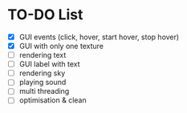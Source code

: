 # TO-DO List

- [x] GUI events (click, hover, start hover, stop hover)
- [x] GUI with only one texture
- [ ] rendering text
- [ ] GUI label with text
- [ ] rendering sky
- [ ] playing sound
- [ ] multi threading
- [ ] optimisation & clean
